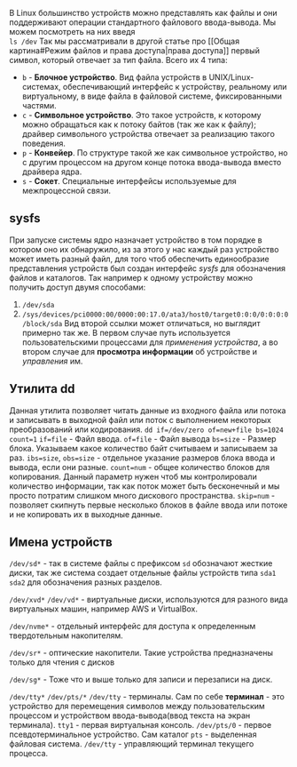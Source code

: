 В Linux большинство устройств можно представлять как файлы и они поддерживают операции стандартного файлового ввода-вывода. Мы можем посмотреть на них введя  
`ls /dev`
Так мы рассматривали в другой статье про [[Общая картина#Режим файлов и права доступа|права доступа]] первый символ, который отвечает за тип файла. Всего их 4 типа:
- `b` - **Блочное устройство**. Вид файла устройств в UNIX/Linux-системах, обеспечивающий интерфейс к устройству, реальному или виртуальному, в виде файла в файловой системе, фиксированными частями.
- `c` - **Символьное устройство**. Это такое устройств, к которому можно обращаться как к потоку байтов (так же как к файлу); драйвер символьного устройства отвечает за реализацию такого поведения. 
- `p` - **Конвейер**. По структуре такой же как символьное устройство, но с другим процессом на другом конце потока ввода-вывода вместо драйвера ядра.
- `s` - **Сокет**. Специальные интерфейсы используемые для межпроцессной связи.

## sysfs
При запуске системы ядро назначает устройство в том порядке в котором оно их обнаружило, из за этого у нас каждый раз устройство может иметь разный файл, для того чтоб обеспечить единообразие представления устройств был создан интерфейс *sysfs* для обозначения файлов и каталогов. 
Так например к одному устройству можно получить доступ двумя способами:
1) `/dev/sda`
2) `/sys/devices/pci0000:00/0000:00:17.0/ata3/host0/target0:0:0/0:0:0:0/block/sda`
Вид второй ссылки может отличаться, но выглядит примерно так же.
В первом случае путь используется пользовательскими процессами для *применения устройства*, а во втором случае для **просмотра информации** об устройстве и *управления* им.

## Утилита  dd
Данная утилита позволяет читать данные из входного файла или потока и записывать в выходной файл или поток с выполнением некоторых преобразований или кодирования.
`dd if=/dev/zero of=new+file bs=1024 count=1`
`if=file` - Файл ввода.
`of=file` -  Файл вывода
`bs=size` - Размер блока. Указываем какое количество байт считываем и записываем за раз.
`ibs=size`, `obs=size` - отдельное указание размеров блока ввода и вывода, если они разные.
`count=num` - общее количество блоков для копирования. Данный параметр нужен чтоб мы контролировали количество информации, так как поток может быть бесконечный и мы просто потратим слишком много дискового пространства.
`skip=num` - позволяет скипнуть первые несколько блоков в файле ввода или потоке и не копировать их в выходные данные.

## Имена устройств

`/dev/sd*` - так в системе файлы с префиксом `sd` обозначают жесткие диски, так же система создает отдельные файлы устройств типа `sda1` `sda2` для обозначения разных разделов. 

`/dev/xvd*` `/dev/vd*` - виртуальные диски, используются для разного вида виртуальных машин, например AWS и VirtualBox.

`/dev/nvme*` - отдельный интерфейс для доступа к определенным твердотельным накопителям.

`/dev/sr*` - оптические накопители. Такие устройства предназначены только для чтения с дисков

`/dev/sg*` - Тоже что и выше только для записи и перезаписи на диск.

`/dev/tty*` `/dev/pts/*` `/dev/tty` - терминалы. Сам по себе **терминал** - это устройство для перемещения символов между пользовательским процессом и устройством ввода-вывода(ввод текста на экран терминала). `tty1` - первая виртуальная консоль. `/dev/pts/0` - первое псевдотерминальное устройство. Сам каталог `pts` - выделенная файловая система.
`/dev/tty` - управляющий терминал текущего процесса. 